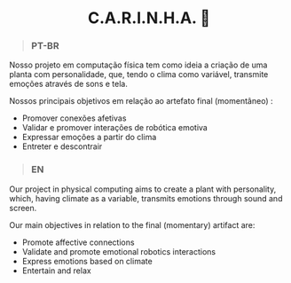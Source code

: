 <h1 align="center">C.A.R.I.N.H.A. 🌱</h1>

> <h3>PT-BR</h3>

Nosso projeto em computação física tem como ideia a criação de uma planta com personalidade, que, tendo o clima como variável, transmite emoções através de sons e tela.

Nossos principais objetivos em relação ao artefato final (momentâneo) : 

- Promover conexões afetivas
- Validar e promover interações de robótica emotiva
- Expressar emoções a partir do clima
- Entreter e descontrair

> <h3>EN</h3>

Our project in physical computing aims to create a plant with personality, which, having climate as a variable, transmits emotions through sound and screen.

Our main objectives in relation to the final (momentary) artifact are:

 - Promote affective connections
 - Validate and promote emotional robotics interactions
 - Express emotions based on climate
 - Entertain and relax
